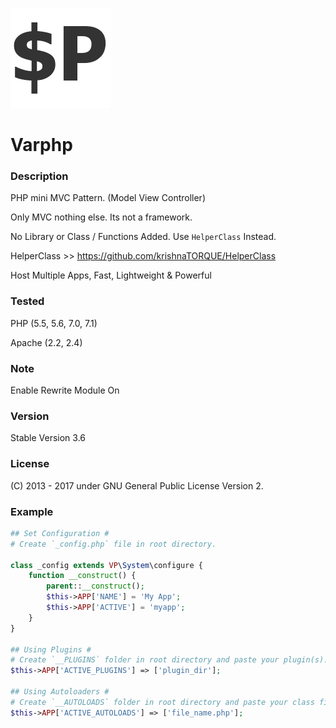 ![Varphp](_default/ico1.png?raw=true "Varphp")
# Varphp

### Description
PHP mini MVC Pattern. (Model View Controller)

Only MVC nothing else. Its not a framework.

No Library or Class / Functions Added. Use `HelperClass` Instead.

HelperClass >> https://github.com/krishnaTORQUE/HelperClass

Host Multiple Apps, Fast, Lightweight & Powerful

### Tested
PHP     (5.5, 5.6, 7.0, 7.1)

Apache  (2.2, 2.4)

### Note
Enable Rewrite Module On

### Version
Stable Version 3.6

### License
(C) 2013 - 2017 under GNU General Public License Version 2.

### Example
```php
## Set Configuration #
# Create `_config.php` file in root directory.

class _config extends VP\System\configure {
    function __construct() {
        parent::__construct();
        $this->APP['NAME'] = 'My App';
        $this->APP['ACTIVE'] = 'myapp';
    }
}

## Using Plugins #
# Create `__PLUGINS` folder in root directory and paste your plugin(s).
$this->APP['ACTIVE_PLUGINS'] => ['plugin_dir'];

## Using Autoloaders #
# Create `__AUTOLOADS` folder in root directory and paste your class file.
$this->APP['ACTIVE_AUTOLOADS'] => ['file_name.php'];
```